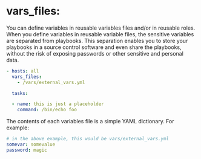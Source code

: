 # vars_files:

You can define variables in reusable variables files and/or in reusable roles. When you define variables in reusable variable files, the sensitive variables are separated from playbooks. This separation enables you to store your playbooks in a source control software and even share the playbooks, without the risk of exposing passwords or other sensitive and personal data.

```yaml
- hosts: all
  vars_files:
    - /vars/external_vars.yml

  tasks:

  - name: this is just a placeholder
    command: /bin/echo foo
```

The contents of each variables file is a simple YAML dictionary. For example:

```yaml
# in the above example, this would be vars/external_vars.yml
somevar: somevalue
password: magic
```
